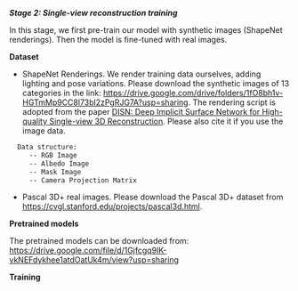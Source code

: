 ***Stage 2: Single-view reconstruction training***

In this stage, we first pre-train our model with synthetic images (ShapeNet renderings). Then the model is fine-tuned with real images.

**Dataset**

* ShapeNet Renderings. We render training data ourselves, adding lighting and pose variations. Please download the synthetic images of 13 categories in the link: https://drive.google.com/drive/folders/1fO8bh1v-HGTmMp9CC8l73bl2zPgRJG7A?usp=sharing.  The rendering script is adopted from the paper [DISN: Deep Implicit Surface Network for High-quality Single-view 3D Reconstruction](https://github.com/laughtervv/DISN). Please also cite it if you use the image data.

```bash
  Data structure:
     -- RGB Image      
     -- Albedo Image       
     -- Mask Image
     -- Camera Projection Matrix
```

* Pascal 3D+ real images. Please download the Pascal 3D+ dataset from https://cvgl.stanford.edu/projects/pascal3d.html.

**Pretrained models**

The pretrained models can be downloaded  from: https://drive.google.com/file/d/1Gjfcgq9IK-vkNEFdykhee1atdOatUk4m/view?usp=sharing

**Training**

